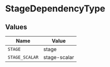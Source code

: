 # StageDependencyType


## Values

| Name           | Value          |
| -------------- | -------------- |
| `STAGE`        | stage          |
| `STAGE_SCALAR` | stage-scalar   |
